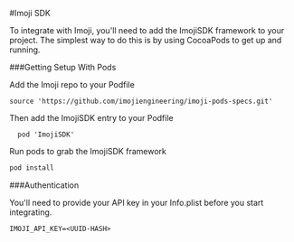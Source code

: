 #Imoji SDK

To integrate with Imoji, you'll need to add the ImojiSDK framework to your project. The simplest way to do this is by using CocoaPods to get up and running.


###Getting Setup With Pods

Add the Imoji repo to your Podfile

```
source 'https://github.com/imojiengineering/imoji-pods-specs.git'
```

Then add the ImojiSDK entry to your Podfile

```
  pod 'ImojiSDK'
```

Run pods to grab the ImojiSDK framework

```bash
pod install
```

###Authentication

You'll need to provide your API key in your Info.plist before you start integrating. 

```
IMOJI_API_KEY=<UUID-HASH>
```


